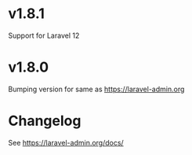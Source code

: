 # v1.8.1

Support for Laravel 12

# v1.8.0

Bumping version for same as https://laravel-admin.org

# Changelog

See https://laravel-admin.org/docs/
